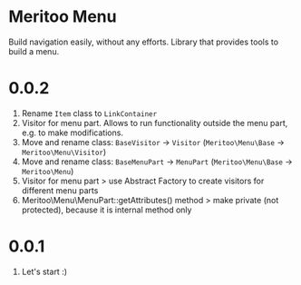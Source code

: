 # Meritoo Menu

Build navigation easily, without any efforts. Library that provides tools to build a menu.

# 0.0.2

1. Rename `Item` class to `LinkContainer`
2. Visitor for menu part. Allows to run functionality outside the menu part, e.g. to make modifications.
3. Move and rename class: `BaseVisitor` -> `Visitor` (`Meritoo\Menu\Base` -> `Meritoo\Menu\Visitor`)
4. Move and rename class: `BaseMenuPart` -> `MenuPart` (`Meritoo\Menu\Base` -> `Meritoo\Menu`)
5. Visitor for menu part > use Abstract Factory to create visitors for different menu parts
6. Meritoo\Menu\MenuPart::getAttributes() method > make private (not protected), because it is internal method only

# 0.0.1

1. Let's start :)
